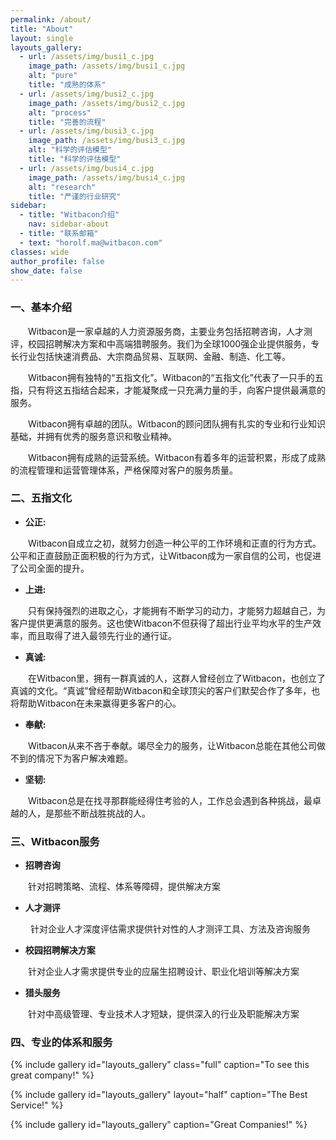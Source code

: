 ```yaml
---
permalink: /about/
title: "About"
layout: single
layouts_gallery:
  - url: /assets/img/busi1_c.jpg
    image_path: /assets/img/busi1_c.jpg
    alt: "pure"
    title: "成熟的体系"
  - url: /assets/img/busi2_c.jpg
    image_path: /assets/img/busi2_c.jpg
    alt: "process"
    title: "完善的流程"
  - url: /assets/img/busi3_c.jpg
    image_path: /assets/img/busi3_c.jpg
    alt: "科学的评估模型"
    title: "科学的评估模型"
  - url: /assets/img/busi4_c.jpg
    image_path: /assets/img/busi4_c.jpg
    alt: "research"
    title: "严谨的行业研究"
sidebar:
  - title: "Witbacon介绍"
    nav: sidebar-about
  - title: "联系邮箱"
  - text: "horolf.ma@witbacon.com"
classes: wide
author_profile: false
show_date: false
---
```


### 一、基本介绍

&emsp;&emsp;Witbacon是一家卓越的人力资源服务商，主要业务包括招聘咨询，人才测评，校园招聘解决方案和中高端猎聘服务。我们为全球1000强企业提供服务，专长行业包括快速消费品、大宗商品贸易、互联网、金融、制造、化工等。

&emsp;&emsp;Witbacon拥有独特的“五指文化”。Witbacon的“五指文化”代表了一只手的五指，只有将这五指结合起来，才能凝聚成一只充满力量的手，向客户提供最满意的服务。

&emsp;&emsp;Witbacon拥有卓越的团队。Witbacon的顾问团队拥有扎实的专业和行业知识基础，并拥有优秀的服务意识和敬业精神。

&emsp;&emsp;Witbacon拥有成熟的运营系统。Witbacon有着多年的运营积累，形成了成熟的流程管理和运营管理体系，严格保障对客户的服务质量。

### 二、五指文化

- **公正:**

&emsp;&emsp;Witbacon自成立之初，就努力创造一种公平的工作环境和正直的行为方式。公平和正直鼓励正面积极的行为方式，让Witbacon成为一家自信的公司，也促进了公司全面的提升。

- **上进:**

&emsp;&emsp;只有保持强烈的进取之心，才能拥有不断学习的动力，才能努力超越自己，为客户提供更满意的服务。这也使Witbacon不但获得了超出行业平均水平的生产效率，而且取得了进入最领先行业的通行证。

- **真诚:**

&emsp;&emsp;在Witbacon里，拥有一群真诚的人，这群人曾经创立了Witbacon，也创立了真诚的文化。“真诚”曾经帮助Witbacon和全球顶尖的客户们默契合作了多年，也将帮助Witbacon在未来赢得更多客户的心。

- **奉献:**

&emsp;&emsp;Witbacon从来不吝于奉献。竭尽全力的服务，让Witbacon总能在其他公司做不到的情况下为客户解决难题。

- **坚韧:**

&emsp;&emsp;Witbacon总是在找寻那群能经得住考验的人，工作总会遇到各种挑战，最卓越的人，是那些不断战胜挑战的人。

### 三、Witbacon服务

- **招聘咨询**

&emsp;&emsp;针对招聘策略、流程、体系等障碍，提供解决方案

- **人才测评**

&emsp;&emsp; 针对企业人才深度评估需求提供针对性的人才测评工具、方法及咨询服务

- **校园招聘解决方案**

&emsp;&emsp;针对企业人才需求提供专业的应届生招聘设计、职业化培训等解决方案 

- **猎头服务**

&emsp;&emsp;针对中高级管理、专业技术人才短缺，提供深入的行业及职能解决方案

### 四、专业的体系和服务

{% include gallery id="layouts_gallery" class="full" caption="To see this great company!" %}

{% include gallery id="layouts_gallery" layout="half" caption="The Best Service!" %}

{% include gallery id="layouts_gallery" caption="Great Companies!" %}
